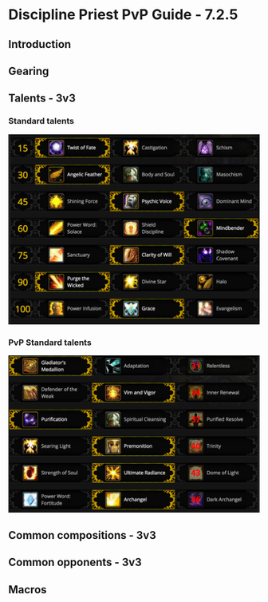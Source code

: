 # Discipline Priest PvP Guide - 7.2.5

## Introduction

## Gearing

## Talents - 3v3

### Standard talents
![Standard talents](img/3v3talents.png)

### PvP Standard talents
![PvP Standard talents](img/3v3honortalents.png)

## Common compositions - 3v3

## Common opponents - 3v3

## Macros
